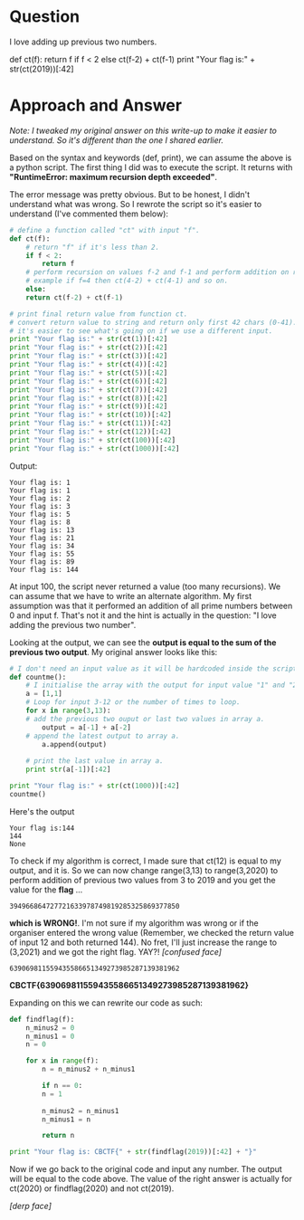 # Question
I love adding up previous two numbers.

def ct(f): return f if f < 2 else ct(f-2) + ct(f-1)
print "Your flag is:" + str(ct(2019))[:42]

# Approach and Answer

*Note: I tweaked my original answer on this write-up to make it easier to understand. So it's different than the one I shared earlier.*

Based on the syntax and keywords (def, print), we can assume the above is a python script. The first thing I did was to execute the script. It returns with **"RuntimeError: maximum recursion depth exceeded"**.

The error message was pretty obvious. But to be honest, I didn't understand what was wrong. So I rewrote the script so it's easier to understand (I've commented them below):

```python
# define a function called "ct" with input "f".
def ct(f):
    # return "f" if it's less than 2.
    if f < 2:
        return f
    # perform recursion on values f-2 and f-1 and perform addition on return values.
    # example if f=4 then ct(4-2) + ct(4-1) and so on.
    else:
	return ct(f-2) + ct(f-1)

# print final return value from function ct.
# convert return value to string and return only first 42 chars (0-41).
# it's easier to see what's going on if we use a different input.
print "Your flag is:" + str(ct(1))[:42]
print "Your flag is:" + str(ct(2))[:42]
print "Your flag is:" + str(ct(3))[:42]
print "Your flag is:" + str(ct(4))[:42]
print "Your flag is:" + str(ct(5))[:42]
print "Your flag is:" + str(ct(6))[:42]
print "Your flag is:" + str(ct(7))[:42]
print "Your flag is:" + str(ct(8))[:42]
print "Your flag is:" + str(ct(9))[:42]
print "Your flag is:" + str(ct(10))[:42]
print "Your flag is:" + str(ct(11))[:42]
print "Your flag is:" + str(ct(12))[:42]
print "Your flag is:" + str(ct(100))[:42]
print "Your flag is:" + str(ct(1000))[:42]
```

Output:
```
Your flag is: 1
Your flag is: 1
Your flag is: 2
Your flag is: 3
Your flag is: 5
Your flag is: 8
Your flag is: 13
Your flag is: 21
Your flag is: 34
Your flag is: 55
Your flag is: 89
Your flag is: 144
```

At input 100, the script never returned a value (too many recursions). We can assume that we have to write an alternate algorithm. My first assumption was that it performed an addition of all prime numbers between 0 and input f. That's not it and the hint is actually in the question: "I love adding the previous two number".

Looking at the output, we can see the **output is equal to the sum of the previous two output**. My original answer looks like this:

```python
# I don't need an input value as it will be hardcoded inside the script.
def countme():
    # I initialise the array with the output for input value "1" and "2".
    a = [1,1]
    # Loop for input 3-12 or the number of times to loop.
    for x in range(3,13):
	# add the previous two ouput or last two values in array a.
        output = a[-1] + a[-2]
	# append the latest output to array a.
        a.append(output)
    
    # print the last value in array a.
    print str(a[-1])[:42]

print "Your flag is:" + str(ct(1000))[:42]            
countme()
```

Here's the output

```
Your flag is:144
144
None
```

To check if my algorithm is correct, I made sure that ct(12) is equal to my output, and it is. So we can now change range(3,13) to range(3,2020) to perform addition of previous two values from 3 to 2019 and you get the value for the **flag** ...

```
394966864727721633978749819285325869377850
```

**which is WRONG!**. I'm not sure if my algorithm was wrong or if the organiser entered the wrong value (Remember, we checked the return value of input 12 and both returned 144). No fret, I'll just increase the range to (3,2021) and we got the right flag. YAY?! *[confused face]*

```
639069811559435586651349273985287139381962
```

**CBCTF{639069811559435586651349273985287139381962}**

Expanding on this we can rewrite our code as such:

```python
def findflag(f):
    n_minus2 = 0
    n_minus1 = 0
    n = 0

    for x in range(f):
        n = n_minus2 + n_minus1

        if n == 0:
	    n = 1
	    
        n_minus2 = n_minus1
        n_minus1 = n 

        return n

print "Your flag is: CBCTF{" + str(findflag(2019))[:42] + "}"
```

Now if we go back to the original code and input any number. The output will be equal to the code above. The value of the right answer is actually for ct(2020) or findflag(2020) and not ct(2019).

*[derp face]*
